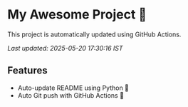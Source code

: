 # My Awesome Project 🚀

This project is automatically updated using GitHub Actions.

_Last updated: 2025-05-20 17:30:16 IST_

## Features
- Auto-update README using Python 🐍
- Auto Git push with GitHub Actions 🤖
